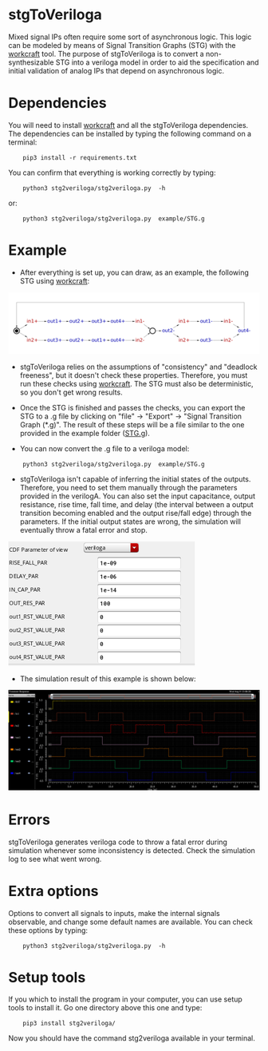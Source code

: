 # stgToVeriloga

Mixed signal IPs often require some sort of asynchronous logic. This logic can be modeled by means of Signal Transition Graphs (STG) with the [workcraft](https://workcraft.org/) tool. The purpose of stgToVeriloga is to convert a non-synthesizable STG into a veriloga model in order to aid the specification and initial validation of analog IPs that depend on asynchronous logic. 

# Dependencies 

You will need to install [workcraft](https://workcraft.org/) and all the stgToVeriloga dependencies.
The dependencies can be installed by typing the following command on a terminal:

```
    pip3 install -r requirements.txt
```

You can confirm that everything is working correctly by typing:

```
    python3 stg2veriloga/stg2veriloga.py  -h 
```

or:

```
    python3 stg2veriloga/stg2veriloga.py  example/STG.g
```

# Example

- After everything is set up, you can draw, as an example, the following STG using [workcraft](https://workcraft.org/):

![plot](./example/stg.png)

- stgToVeriloga relies on the assumptions of "consistency" and "deadlock freeness", but it doesn't check these properties. Therefore, you must run these checks using [workcraft](https://workcraft.org/). The STG must also be deterministic, so you don't get wrong results.

- Once the STG is finished and passes the checks, you can export the STG to a .g file by clicking on "file" -> "Export" -> "Signal Transition Graph (*.g)". The result of these steps will be a file similar to the one provided in the example folder ([STG.g](./example/STG.g)).

- You can now convert the .g file to a veriloga model:

```
    python3 stg2veriloga/stg2veriloga.py  example/STG.g
```

- stgToVeriloga isn't capable of inferring the initial states of the outputs. Therefore, you need to set them manually through the parameters provided in the verilogA. You can also set the input capacitance, output resistance, rise time, fall time, and delay (the interval between a output transition becoming enabled and the output rise/fall edge) through the parameters. If the initial output states are wrong, the simulation will eventually throw a fatal error and stop.

![plot](./example/param.png)


- The simulation result of this example is shown below:

![plot](./test/wave.png)

# Errors 

stgToVeriloga generates veriloga code to throw a fatal error during simulation whenever some inconsistency is detected. Check the simulation log to see what went wrong. 

# Extra options

Options to convert all signals to inputs, make the internal signals observable, and change some default names are available. You can check these options by typing:

```
    python3 stg2veriloga/stg2veriloga.py  -h 
```

# Setup tools

If you which to install the program in your computer, you can use setup tools to install it. Go one directory above this one and type:


```
    pip3 install stg2veriloga/
```

Now you should have the command stg2veriloga available in your terminal.















